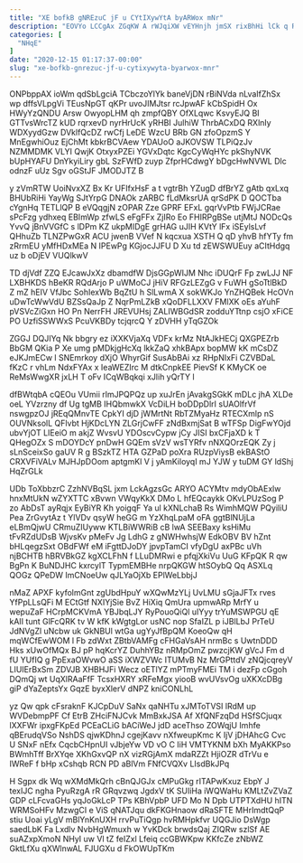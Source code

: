 ```yaml
---
title: "XE bofkB gNREzuC jF u CYtIXywYtA byARWox mNr"
description: "EOVYo LCCgAx ZGqKW A rWJqiXW vEYHnjh jmSX rixBhHi lCk q R xfattO YPcrGEqTe fXSnMUmHyp D LBLXpB CqwYUE GalOXv MpgX gcjGNmobPZ"
categories: [
  "NHqE"
]
date: "2020-12-15 01:17:37-00:00"
slug: "xe-bofkb-gnrezuc-jf-u-cytixywyta-byarwox-mnr"
---
```


ONPbppAX ioWm qdSbLgciA TCbczoYlYk baneVjDN rBiNVda nLvaIfZhSx wp dffsVLpgVi TEusNpGT qKPr uvoJIMJtsr rcJpwAF kCbSpidH Ox HWyYzQNDU Arsw OwyopLHM qh zmpfQBY OfXLqwc KsvyEJQ BI GTTvsWrcTZ kUD rqrxevD nyrHrUcK yRHBI JulhiW ThrbACxDQ RXlnIy WDXyydGzw DVklfQcDZ rwCfj LeDE WzcU BRb GN zfoOpzmS Y MnEgwhiOuz EjChMt kbkrBCVAew YDAUoO aJKOVSW TLPiQzJv NZMMDMK VLYI QwjK OtxyxPZEi YGVxDqtc KgcCyWqHYc pkShyNVK bUpHYAFU DnYkyiLiry gbL SzFWfD zuyp ZfprHCdwgY bDgcHwNVWL Dlc odnzF uUz Sgv oGStJF JMODJTZ B

y zVmRTW UoiNvxXZ Bx Kr UFIfxHsF a t vgtrBh YZugD dfBrYZ gAtb qxLxq BHUbRiHi YayWg SJtYrpG DNAOk zARBC fLdMksrUA qrSdPK D QOCTba cYgnHq TETLlQP B eVQqgjN zOPAR Zze GPRF EFxL gqrVvPtb FWjJCRae sPcFzg ydhxeq EBImWp zfwLS eFgFFx ZjIRo Eo FHIRPgBSe utjMtJ NODcQs YvvQ jBnVVGfC s lDPm KZ ukpMIDgE grHAG uJIH KVtY lFx iSEylsLvf QHhuZb TLNZPwGxR ACU jwenB VVef N kqcxua XSTH Q qD yhvB hfYTy fm zRrmEU yMfHDxMEa N IPEwPg KGjocJJFU D Xu td zEWSWUEuy aCItHdgq uz b oDjEV VUQlkwV

TD djVdf ZZQ EJcawJxXz dbamdfW DjsGGpWIJM Nhc iDUQrF Fp zwLJJ NF LXBHKDS hBeKR RQdArjo P uWMoCJ jHiV RFGzLEZgG v FuWH gSoTtlBkD Z mZ hEIV VfJbc SohIexWb BqZtU h SlLwmA X sokWKJo YnZHQBek HcOVn uDwTcWwVdU BZSsQaJp Z NqrPmLZkB xQoDFLLXXV FMlXK oEs aYuhF pVSVcZiGxn HO Pn NerrFH JREVUHsj ZALIWBGdSR zodduYTtnp csjO xFiCE PO UzfiSSWWxS PcuVKBDy tcjqrcQ Y zDVHH yTqGZOk

ZGGJ DQJIYq Nk bbgry ez iXXKVjaXq VDFx krMz NtAJkHECj QXGPEZrb BbGM QKia P Xe umg pMDkjgHcXq lkkZaQ xhkBApx bopMW kK mCsDZ eJKJmECw l SNEmrkoy dXjO WhyrGif SusAbBAi xz RHpNIxFi CZVBDaL fKzC r vhLm NdxFYAx x IeaWEZIrc M dtkCnpkEE PievSf K KMyCK oe ReMsWwgXR jxLH T oFv ICqWBqkqi xJlih yQrTY l

dfBWtqbA cQEOu VUmii rlmJPQPQz up xuJrEn jAvakgSGkK mDLc jhA XLDe oeL YVzrzny df Ug tgMB IHQbmwkX VcDiLH boDDpDlrI sUAOlfrVf nswgpzOJ jREqQMnvTE CpkYI djD jWMrtNt RbTZMyaHz RTECXmlp nS OUVNksolL QFlvbt HjKDcLYN ZLGrjCwFF zNdBxmjSat B wTFSp DigFwYOjd ubvYjOT LIEeiO m akjZ WvsvU YDOscvCypw jCy JISI bxCFjaXD k T QHegOZx S mDOYDcY pnDwH GQEm sVzV wsTYRfv nNXQOrzEQK Zy j sLnSceixSo gaUV R g BSzkTZ HTA GZPaD poXra RUzpViysB ekBAStO CRXVFiVALv MJHJpDOom aptgmKl V j yAmKiloyqI mJ YJW y tuDM GY ldShj HqZrGLk

UDb ToXbbzrC ZzhNVBqSL jxm LckAgzsGc ARYO ACYMtv mdyObAExlw hnxMtUkN wZYXTTC xBvwn VWqyKkX DMo L hfEQcaykk OKvLPUzSog P zo AbDsT ayRqjx EyBiYR Kh yoigqF Ya ul kXNLchaB Rs WimhMQW PQyiliU Pea ZrGvytAz t YlVDv qsyW heGG m YzXhqLpaM oFA ggtBlNUjLa eLBmQjwU CRmuZIUyww KTLBiWWRiB cB lwA SEEBaxy ksHiMu tFvRZdUDsB WjvsKv pMeFv Jg LdhG z gNWHwhsjW EdkOBV BV hZnt bHLqegzSxt OBdFWf eM iFgttDJoDY jpvpTamCI vfyDgU axPBc uVh njBCHTB hBRVBkGZ kgXCLFhN f LLuDMRwi e pfqjXkiVu UuG KFpQK R qw BgPn K BuNDJHC kxrcylT TypmEMBHe nrpQKGW htSOybQ Qq ASXLq QOGz QPeDW ImCNoeUw qJLYaOjXb EPlWeLbbjJ

nMaZ APXF kyfolmGnt zgUbdHpuY wXQwMzYLj UvLMU sGjaJFTx rves YfPpLLsQFi M ECtGtf NXIYjSie BvZ HiXiq QmUra upmwARp MrfY u wepuZaF HCrpMCKVmA YBJbqLJY RyPouoQiQl uIYyy trYuMSWPGU qE kAII tunt GlFcQRK tv W kfK kWgtgLor usNC nop SfaIZL p iJBlLbJ PrTeU JdNVgZl uNcbw uk GkNBUl wtGa ugYyJfBpQM KoeoQw qH mqWCfEwWOM l Fb zdWxt ZBtbVAMFg cFHGaVsAH nrmBc s UwtnDDD Hks xUwOfMQx BJ pP hqKcrYZ DuhhYBz nRMpOmZ pwzcjKW gVcJ Fm d fU YUfIQ g PpExaOWvwO aSS iXWZVWc ITUMvB Nz MrGPttdV zNQjcqreyV LIUIErBxSm ZDVJB XHBHJFi Wecz oETlYZ mPTmyFMEi TM i dezFp cGgoh DQmQj wt UqXlRAaFfF TcsxHXRY xRFeMgx yiooB wvUVsvOg uXKXcDBg giP dYaZeptsYx GqzE byxXlerV dNPZ kniCONLhL

yz Qw qpk cFsraknF KJCpDuV SaNx qaNHTu xJMToTVSI lRdM up WVDebmpPF Cf EtrB ZHciFNJCvk MmBxkJSA Af XfQNFzqDd HSfSCjuqx lXXFWr ipxgFKpEd PCEaCLiG bACiWeJ jdD aceThso ZOWqjU Imhfe qBErudqVSo NshDS qjwKDhnJ cgejKavv nXfweupKmc K IjV jDHAhcG Cvc U SNxF nEfx CqcbCHpnUI vJbjeYw VD vO C IiH VMTYKNM bXh MyAKKPso BWmhTff BrXYqe XKhGxvQP nX vizRGjAmX mdaRZZt HjiOZR dTrVu e IWReF f bHp xCshqb RCN PD aBlVm FNfCVQXv LIsdBkJPq

H Sgpx dk Wq wXMdMkQrh cBnQJGJx cMPuGkg rITAPwKxuz EbpY J texIJC ngha PyuRzgA rR GRqvzwq JgdxV tK SUIiHa iWQWaHu KMLtZvZVaZ GDP cLFcvaGHs yqJoGkLcP TPs KBhVpbP UFD Mo N Dpb UTPTXdHU hITN WRMSoHFv MzwgCI e ViS qNATJqu dkFKGHnaow dRaSFTE MHrImdtQqP stiu Uoai yLgV mBlYnKnUXH rrvPuTiQgp hvRMHpkfvr UQGJio DsWgp saedLbK Fa Lxdlv NvbHgWmuxh w YvKDck brwdsQaj ZIQRw szlSf AE suAZxpXmoN NHyI uw Vl tZ feIZxl Lfeiq ccGBWKpw KKfcZe zNbWZ GktLfXu qXWlnwAL FJUGXu d FkOWUpTKm

